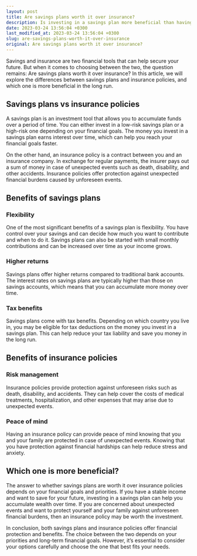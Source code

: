 ```yaml
---
layout: post
title: Are savings plans worth it over insurance?
description: Is investing in a savings plan more beneficial than having an insurance policy? Find out in this article.
date: 2023-03-24 13:56:04 +0300
last_modified_at: 2023-03-24 13:56:04 +0300
slug: are-savings-plans-worth-it-over-insurance
original: Are savings plans worth it over insurance?
---
```

Savings and insurance are two financial tools that can help secure your future. But when it comes to choosing between the two, the question remains: Are savings plans worth it over insurance? In this article, we will explore the differences between savings plans and insurance policies, and which one is more beneficial in the long run.

## Savings plans vs insurance policies

A savings plan is an investment tool that allows you to accumulate funds over a period of time. You can either invest in a low-risk savings plan or a high-risk one depending on your financial goals. The money you invest in a savings plan earns interest over time, which can help you reach your financial goals faster.

On the other hand, an insurance policy is a contract between you and an insurance company. In exchange for regular payments, the insurer pays out a sum of money in case of unexpected events such as death, disability, and other accidents. Insurance policies offer protection against unexpected financial burdens caused by unforeseen events.

## Benefits of savings plans

### Flexibility

One of the most significant benefits of a savings plan is flexibility. You have control over your savings and can decide how much you want to contribute and when to do it. Savings plans can also be started with small monthly contributions and can be increased over time as your income grows.

### Higher returns

Savings plans offer higher returns compared to traditional bank accounts. The interest rates on savings plans are typically higher than those on savings accounts, which means that you can accumulate more money over time.

### Tax benefits

Savings plans come with tax benefits. Depending on which country you live in, you may be eligible for tax deductions on the money you invest in a savings plan. This can help reduce your tax liability and save you money in the long run.

## Benefits of insurance policies

### Risk management

Insurance policies provide protection against unforeseen risks such as death, disability, and accidents. They can help cover the costs of medical treatments, hospitalization, and other expenses that may arise due to unexpected events.

### Peace of mind

Having an insurance policy can provide peace of mind knowing that you and your family are protected in case of unexpected events. Knowing that you have protection against financial hardships can help reduce stress and anxiety.

## Which one is more beneficial?

The answer to whether savings plans are worth it over insurance policies depends on your financial goals and priorities. If you have a stable income and want to save for your future, investing in a savings plan can help you accumulate wealth over time. If you are concerned about unexpected events and want to protect yourself and your family against unforeseen financial burdens, then an insurance policy may be worth the investment.

In conclusion, both savings plans and insurance policies offer financial protection and benefits. The choice between the two depends on your priorities and long-term financial goals. However, it’s essential to consider your options carefully and choose the one that best fits your needs.
